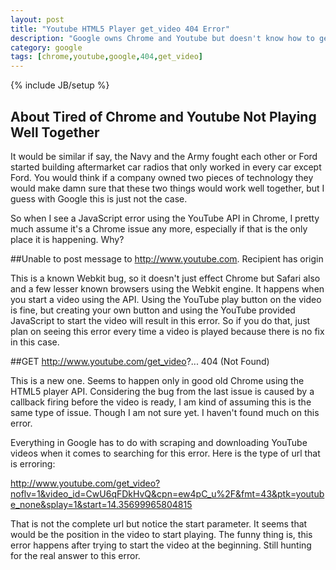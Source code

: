```yaml
---
layout: post
title: "Youtube HTML5 Player get_video 404 Error"
description: "Google owns Chrome and Youtube but doesn't know how to get the two to work together"
category: google
tags: [chrome,youtube,google,404,get_video]
---
```

{% include JB/setup %}
## About Tired of Chrome and Youtube Not Playing Well Together

It would be similar if say, the Navy and the Army fought each other or Ford started building aftermarket car radios that only worked in every car except Ford. You would think if a company owned two pieces of technology they would make damn sure that these two things would work well together, but I guess with Google this is just not the case.

So when I see a JavaScript error using the YouTube API in Chrome, I pretty much assume it's a Chrome issue any more, especially if that is the only place it is happening. Why?

##Unable to post message to http://www.youtube.com. Recipient has origin

This is a known Webkit bug, so it doesn't just effect Chrome but Safari also and a few lesser known browsers using the Webkit engine. It happens when you start a video using the API. Using the YouTube play button on the video is fine, but creating your own button and using the YouTube provided JavaScript to start the video will result in this error. So if you do that, just plan on seeing this error every time a video is played because there is no fix in this case.

##GET http://www.youtube.com/get_video?... 404 (Not Found)

This is a new one. Seems to happen only in good old Chrome using the HTML5 player API. Considering the bug from the last issue is caused by a callback firing before the video is ready, I am kind of assuming this is the same type of issue. Though I am not sure yet. I haven't found much on this error.

Everything in Google has to do with scraping and downloading YouTube videos when it comes to searching for this error. Here is the type of url that is erroring:

http://www.youtube.com/get_video?noflv=1&video_id=CwU6qFDkHvQ&cpn=ew4pC_u%2F&fmt=43&ptk=youtube_none&splay=1&start=14.35699965804815

That is not the complete url but notice the start parameter. It seems that would be the position in the video to start playing. The funny thing is, this error happens after trying to start the video at the beginning. Still hunting for the real answer to this error.